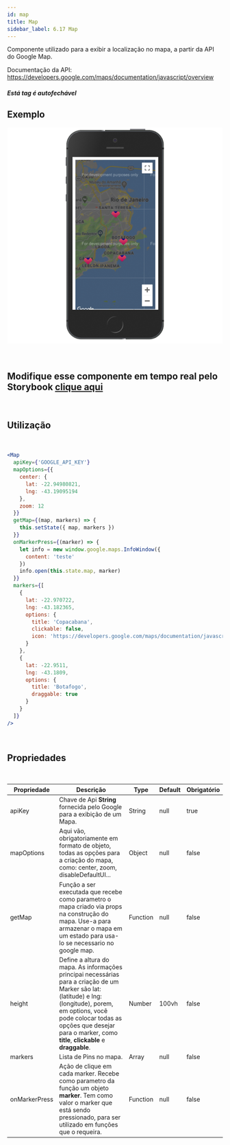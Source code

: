 ```yaml
---
id: map
title: Map
sidebar_label: 6.17 Map
---
```


Componente utilizado para a exibir a localização no mapa, a partir da API do Google Map.

Documentação da API: https://developers.google.com/maps/documentation/javascript/overview

#### _Está tag é autofechável_

## Exemplo

![map](assets/images_components/v2.0.0/map.png)

<br>

## Modifique esse componente em tempo real pelo Storybook [clique aqui](https://ame-miniapp-components.calindra.com.br/storybook/?path=/story/intera%C3%A7%C3%B5es-map--basic)

<br>

## Utilização

<br>

```jsx harmony
<Map
  apiKey={'GOOGLE_API_KEY'}
  mapOptions={{
    center: {
      lat: -22.94980821,
      lng: -43.19095194
    },
    zoom: 12
  }}
  getMap={(map, markers) => {
    this.setState({ map, markers })
  }}
  onMarkerPress={(marker) => {
    let info = new window.google.maps.InfoWindow({
      content: 'teste'
    })
    info.open(this.state.map, marker)
  }}
  markers={[
    {
      lat: -22.970722,
      lng: -43.182365,
      options: {
        title: 'Copacabana',
        clickable: false,
        icon: 'https://developers.google.com/maps/documentation/javascript/examples/full/images/parking_lot_maps.png'
      }
    },
    {
      lat: -22.9511,
      lng: -43.1809,
      options: {
        title: 'Botafogo',
        draggable: true
      }
    }
  ]}
/>
```

<br>

## Propriedades

<br>

| Propriedade   | Descrição                                                                                                                                                                                                                                                        | Type     | Default | Obrigatório |
| ------------- | ---------------------------------------------------------------------------------------------------------------------------------------------------------------------------------------------------------------------------------------------------------------- | -------- | ------- | ----------- |
| apiKey        | Chave de Api **String** fornecida pelo Google para a exibição de um Mapa.                                                                                                                                                                                        | String   | null    | true        |
| mapOptions    | Aqui vão, obrigatoriamente em formato de objeto, todas as opções para a criação do mapa, como: center, zoom, disableDefaultUI...                                                                                                                                 | Object   | null    | false       |
| getMap        | Função a ser executada que recebe como parametro o mapa criado via props na construção do mapa. Use-a para armazenar o mapa em um estado para usa-lo se necessario no google map.                                                                                | Function | null    | false       |
| height        | Define a altura do mapa. As informações principai necessárias para a criação de um Marker são lat: (latitude) e lng: (longitude), porem, em options, você pode colocar todas as opções que desejar para o marker, como **title**, **clickable** e **draggable**. | Number   | 100vh   | false       |
| markers       | Lista de Pins no mapa.                                                                                                                                                                                                                                           | Array    | null    | false       |
| onMarkerPress | Ação de clique em cada marker. Recebe como parametro da função um objeto **marker**. Tem como valor o marker que está sendo pressionado, para ser utilizado em funções que o requeira.                                                                           | Function | null    | false       |
